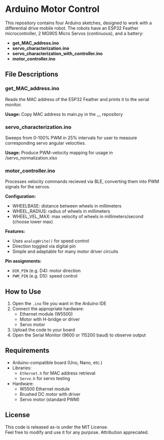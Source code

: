 
# Arduino Motor Control

This repository contains four Arduino sketches, designed to work with a differential drive mobile robot. The robots have an ESP32 Feather microcontroller, 2 MG90S Micro Servos (continuous), and a battery:

- **get_MAC_address.ino**
- **servo_characterization.ino**
- **servo_characterization_with_controller.ino**
- **motor_controller.ino**

## File Descriptions

### get_MAC_address.ino

Reads the MAC address of the ESP32 Feather and prints it to the serial monitor.

**Usage:** Copy MAC address to main.py in the __ repository

### servo_characterization.ino

Sweeps from 0-100% PWM in 25% intervals for user to measure corresponding servo angular velocities.

**Usage:** Produce PWM-velocity mapping for usage in /servo_normalization.xlsx

### motor_controller.ino

Processes velocity commands recieved via BLE, converting them into PWM signals for the servos.

**Configuration:**
- WHEELBASE: distance between wheels in millimeters
- WHEEL_RADIUS: radius of wheels in millimeters  
- WHEEL_VEL_MAX: max velocity of wheels in millimeters/second (choose lower max)  

**Features:**

- Uses `analogWrite()` for speed control  
- Direction toggled via digital pin  
- Simple and adaptable for many motor driver circuits

**Pin assignments:**

- `DIR_PIN` (e.g. D4): motor direction  
- `PWM_PIN` (e.g. D5): speed control

## How to Use

1. Open the `.ino` file you want in the Arduino IDE  
2. Connect the appropriate hardware:  
   - Ethernet module (W5500)  
   - Motor with H-bridge or driver  
   - Servo motor  
3. Upload the code to your board  
4. Open the Serial Monitor (9600 or 115200 baud) to observe output

## Requirements

- Arduino-compatible board (Uno, Nano, etc.)  
- Libraries:  
  - `Ethernet.h` for MAC address retrieval  
  - `Servo.h` for servo testing  
- Hardware:  
  - W5500 Ethernet module  
  - Brushed DC motor with driver  
  - Servo motor (standard PWM)

## License

This code is released as-is under the MIT License.  
Feel free to modify and use it for any purpose. Attribution appreciated.
